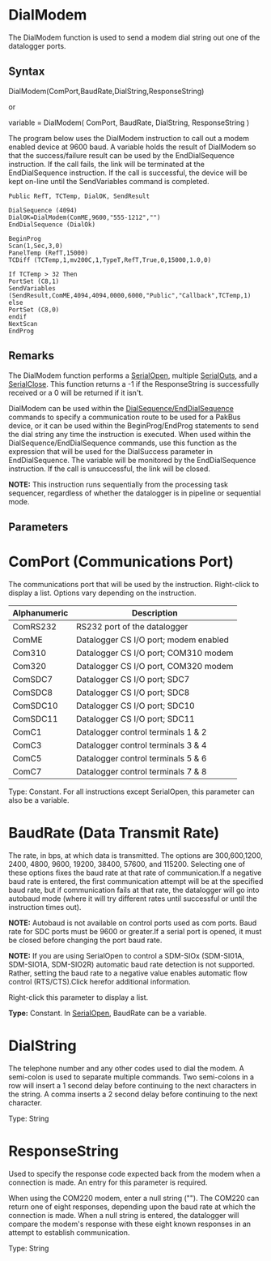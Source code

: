 # DialModem

The DialModem function is used to send a modem dial string out one of the datalogger ports.

## Syntax

DialModem(ComPort,BaudRate,DialString,ResponseString)

or

variable = DialModem( ComPort, BaudRate, DialString, ResponseString )

The program below uses the DialModem instruction to call out a modem enabled device at 9600 baud. A variable holds the result of DialModem so that the success/failure result can be used by the EndDialSequence instruction. If the call fails, the link will be terminated at the EndDialSequence instruction. If the call is successful, the device will be kept on-line until the SendVariables command is completed.

```
Public RefT, TCTemp, DialOK, SendResult

DialSequence (4094)
DialOK=DialModem(ComME,9600,"555-1212","")
EndDialSequence (DialOk)

BeginProg
Scan(1,Sec,3,0)
PanelTemp (RefT,15000)
TCDiff (TCTemp,1,mv200C,1,TypeT,RefT,True,0,15000,1.0,0)

If TCTemp > 32 Then
PortSet (C8,1)
SendVariables (SendResult,ComME,4094,4094,0000,6000,"Public","Callback",TCTemp,1)
else
PortSet (C8,0)
endif
NextScan
EndProg
```

## Remarks

The DialModem function performs a [SerialOpen](serialopen.md), multiple [SerialOuts](serialout.md), and a [SerialClose](serialclose.md). This function returns a -1 if the ResponseString is successfully received or a 0 will be returned if it isn't.

DialModem can be used within the [DialSequence/EndDialSequence](dialsequenceenddialsequence.md) commands to specify a communication route to be used for a PakBus device, or it can be used within the BeginProg/EndProg statements to send the dial string any time the instruction is executed. When used within the DialSequence/EndDialSequence commands, use this function as the expression that will be used for the DialSuccess parameter in EndDialSequence. The variable will be monitored by the EndDialSequence instruction. If the call is unsuccessful, the link will be closed.

**NOTE:** This instruction runs sequentially from the processing task sequencer, regardless of whether the datalogger is in pipeline or sequential mode.

## Parameters

# ComPort (Communications Port)

The communications port that will be used by the instruction. Right-click to display a list. Options vary depending on the instruction.

| Alphanumeric | Description                           |
| ------------ | ------------------------------------- |
| ComRS232     | RS232 port of the datalogger          |
| ComME        | Datalogger CS I/O port; modem enabled |
| Com310       | Datalogger CS I/O port; COM310 modem  |
| Com320       | Datalogger CS I/O port, COM320 modem  |
| ComSDC7      | Datalogger CS I/O port; SDC7          |
| ComSDC8      | Datalogger CS I/O port; SDC8          |
| ComSDC10     | Datalogger CS I/O port; SDC10         |
| ComSDC11     | Datalogger CS I/O port; SDC11         |
| ComC1        | Datalogger control terminals 1 & 2    |
| ComC3        | Datalogger control terminals 3 & 4    |
| ComC5        | Datalogger control terminals 5 & 6    |
| ComC7        | Datalogger control terminals 7 & 8    |

Type: Constant. For all instructions except SerialOpen, this parameter can also be a variable.

# BaudRate (Data Transmit Rate)

The rate, in bps, at which data is transmitted. The options are 300,600,1200, 2400, 4800, 9600, 19200, 38400, 57600, and 115200. Selecting one of these options fixes the baud rate at that rate of communication.If a negative baud rate is entered, the first communication attempt will be at the specified baud rate, but if communication fails at that rate, the datalogger will go into autobaud mode (where it will try different rates until successful or until the instruction times out).

**NOTE:** Autobaud is not available on control ports used as com ports. Baud rate for SDC ports must be 9600 or greater.If a serial port is opened, it must be closed before changing the port baud rate.

**NOTE:** If you are using SerialOpen to control a SDM-SIOx (SDM-SI01A, SDM-SIO1A, SDM-SIO2R) automatic baud rate detection is not supported. Rather, setting the baud rate to a negative value enables automatic flow control (RTS/CTS).Click herefor additional information.

Right-click this parameter to display a list.

**Type:** Constant. In [SerialOpen](serialopen.md), BaudRate can be a variable.

# DialString

The telephone number and any other codes used to dial the modem. A semi-colon is used to separate multiple commands. Two semi-colons in a row will insert a 1 second delay before continuing to the next characters in the string. A comma inserts a 2 second delay before continuing to the next character.

Type: String

# ResponseString

Used to specify the response code expected back from the modem when a connection is made. An entry for this parameter is required.

When using the COM220 modem, enter a null string (""). The COM220 can return one of eight responses, depending upon the baud rate at which the connection is made. When a null string is entered, the datalogger will compare the modem's response with these eight known responses in an attempt to establish communication.

Type: String
